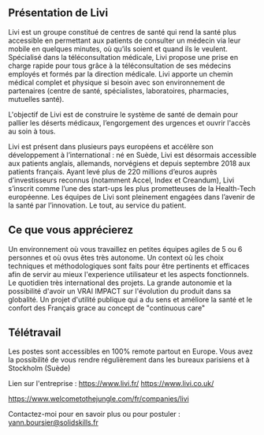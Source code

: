 Présentation de Livi
--------------------

Livi est un groupe constitué de centres de santé qui rend la santé plus accessible en permettant aux patients de
consulter un médecin via leur mobile en quelques minutes, où qu’ils soient et quand ils le veulent.
Spécialisé dans la téléconsultation médicale, Livi propose une prise en charge rapide pour tous grâce à la téléconsultation de ses médecins employés et formés par la direction médicale. Livi apporte un chemin médical complet et physique si besoin avec son environnement de partenaires (centre de santé, spécialistes, laboratoires, pharmacies, mutuelles santé). 

L'objectif de Livi est de construire le système de santé de demain pour pallier les déserts médicaux, l’engorgement des urgences et ouvrir l'accès au soin à tous. 

Livi est présent dans plusieurs pays européens et accélère son développement à l’international : né en Suède, 
Livi est désormais accessible aux patients anglais, allemands, norvégiens et depuis septembre 2018 aux patients français.
Ayant levé plus de 220 millions d’euros auprès d’investisseurs reconnus (notamment Accel, Index et Creandum), Livi 
s’inscrit comme l’une des start-ups les plus prometteuses de la Health-Tech européenne. Les équipes de Livi sont pleinement 
engagées dans l’avenir de la santé par l’innovation.
Le tout, au service du patient.

Ce que vous apprécierez
-----------------------
Un environnement où vous travaillez en petites équipes agiles de 5 ou 6 personnes et où ovus êtes très autonome.
Un context où les choix techniques et méthodologiques sont faits pour être pertinents et efficaces afin de servir au mieux l'experience utilisateur et les aspects fonctionnels.
Le quotidien très international des projets.
La grande autonomie et la possibilité d'avoir un VRAI IMPACT sur l'évolution du produit dans sa globalité.
Un projet d'utilité publique qui a du sens et améliore la santé et le confort des Français grace au concept de "continuous care"

Télétravail
-----------
Les postes sont accessibles en 100% remote partout en Europe. Vous avez la possibilité de vous rendre régulièrement dans les bureaux parisiens et à Stockholm (Suède)

Lien sur l'entreprise : 
https://www.livi.fr/
https://www.livi.co.uk/

https://www.welcometothejungle.com/fr/companies/livi

Contactez-moi pour en savoir plus ou pour postuler : yann.boursier@solidskills.fr
